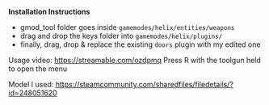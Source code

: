 __Installation Instructions__

- gmod_tool folder goes inside `gamemodes/helix/entities/weapons`
- drag and drop the keys folder into `gamemodes/helix/plugins/`
- finally, drag, drop & replace the existing `doors` plugin with my edited one

Usage video:
https://streamable.com/ozdpmq
Press R with the toolgun held to open the menu

Model I used:
https://steamcommunity.com/sharedfiles/filedetails/?id=248051620

